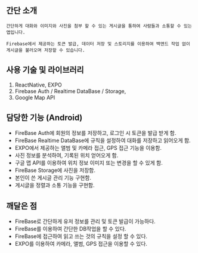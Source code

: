 ## 간단 소개

    간단하게 대화와 이미지와 사진을 첨부 할 수 있는 게시글을 통하여 사람들과 소통할 수 있는 앱입니다.

    Firebase에서 제공하는 토큰 발급, 데이터 저장 및 스토리지를 이용하여 백앤드 작업 없이 게시글을 불러오며 저장할 수 있습니다.

## 사용 기술 및 라이브러리

1. ReactNative, EXPO
2. Firebase Auth / Realtime DataBase /  Storage,
3. Google Map API

## 담당한 기능 (Android)

- FireBase Auth에 회원의 정보를 저장하고, 로그인 시 토큰을 발급 받게 함.
- FireBase Realtime DataBase에 규칙을 설정하여 대화를 저장하고 읽어오게 함.
- EXPO에서 제공하는 앨범 및 카메라 접근, GPS 접근 기능을 이용함.
- 사진 정보를 분석하여, 기록된 위치 얻어오게 함.
- 구글 맵 API를 이용하여 위치 정보 이미지 또는 변경을 할 수 있게 함.
- FireBase Storage에 사진을 저장함.
- 본인이 쓴 게시글 관리 기능 구현함.
- 게시글을 정렬과 소통 기능을 구현함.

## 깨달은 점

- FireBase로 간단하게 유저 정보를 관리 및 토큰 발급이 가능하다.
- FireBase를 이용하여 간단한 DB작업을 할 수 있다.
- FireBase에 접근하여 읽고 쓰는 것의 규칙을 설정 할 수 있다.
- EXPO를 이용하여 카메라, 앨범, GPS 접근을 이용할 수 있다.

